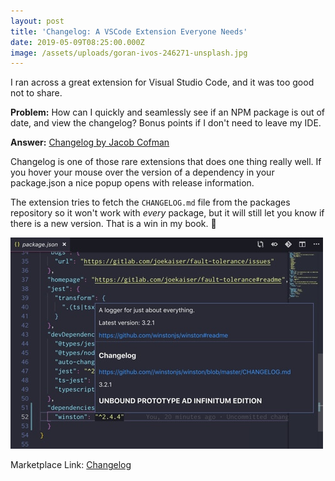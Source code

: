 ```yaml
---
layout: post
title: 'Changelog: A VSCode Extension Everyone Needs'
date: 2019-05-09T08:25:00.000Z
image: /assets/uploads/goran-ivos-246271-unsplash.jpg
---
```

I ran across a great extension for Visual Studio Code, and it was too good not to share.

**Problem:** How can I quickly and seamlessly see if an NPM package is out of date, and view the changelog? Bonus points if I don't need to leave my IDE.

**Answer:** [Changelog by Jacob Cofman](https://marketplace.visualstudio.com/items?itemName=JacobCofman.changelog)

Changelog is one of those rare extensions that does one thing really well. If you hover your mouse over the version of a dependency in your package.json a nice popup opens with release information.

The extension tries to fetch the `CHANGELOG.md` file from the packages repository so it won't work with _every_ package, but it will still let you know if there is a new version. That is a win in my book. 🙌

![](/assets/uploads/changelog-extension.jpg)

Marketplace Link: [Changelog](https://marketplace.visualstudio.com/items?itemName=JacobCofman.changelog)
